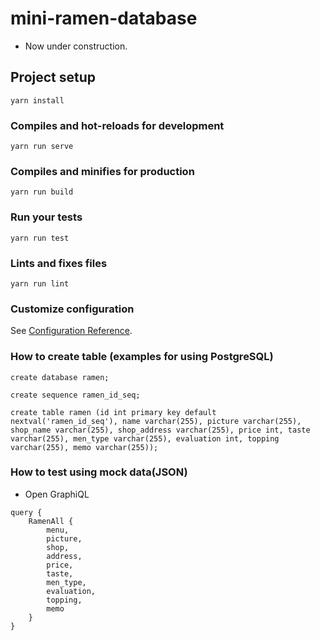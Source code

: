 # mini-ramen-database

* Now under construction.

## Project setup
```
yarn install
```

### Compiles and hot-reloads for development
```
yarn run serve
```

### Compiles and minifies for production
```
yarn run build
```

### Run your tests
```
yarn run test
```

### Lints and fixes files
```
yarn run lint
```

### Customize configuration
See [Configuration Reference](https://cli.vuejs.org/config/).


### How to create table (examples for using PostgreSQL)
```
create database ramen;

create sequence ramen_id_seq;

create table ramen (id int primary key default nextval('ramen_id_seq'), name varchar(255), picture varchar(255), shop_name varchar(255), shop_address varchar(255), price int, taste varchar(255), men_type varchar(255), evaluation int, topping varchar(255), memo varchar(255));

```

### How to test using mock data(JSON)
* Open GraphiQL
```
query {
    RamenAll {
        menu,
        picture,
        shop,
        address,
        price,
        taste,
        men_type,
        evaluation,
        topping,
        memo
    }
}
```